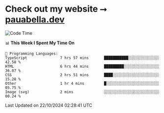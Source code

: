 # Check out my website ⭢ [pauabella.dev](https://pauabella.dev)

<!--START_SECTION:waka-->
![Code Time](http://img.shields.io/badge/Code%20Time-3%2C813%20hrs%2025%20mins-blue)

📊 **This Week I Spent My Time On** 

```text
💬 Programming Languages: 
TypeScript               7 hrs 57 mins       ███████████░░░░░░░░░░░░░░   42.58 % 
HTML                     6 hrs 44 mins       █████████░░░░░░░░░░░░░░░░   36.07 % 
CSS                      2 hrs 51 mins       ████░░░░░░░░░░░░░░░░░░░░░   15.28 % 
Other                    1 hr 4 mins         █░░░░░░░░░░░░░░░░░░░░░░░░   05.75 % 
Image (svg)              2 mins              ░░░░░░░░░░░░░░░░░░░░░░░░░   00.24 % 
```


 Last Updated on 22/10/2024 02:28:41 UTC
<!--END_SECTION:waka-->
